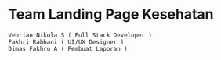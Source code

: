 # Team Landing Page Kesehatan
```
Vebrian Nikola S ( Full Stack Developer )
Fakhri Rabbani ( UI/UX Designer )
Dimas Fakhru A ( Pembuat Laporan )
```
